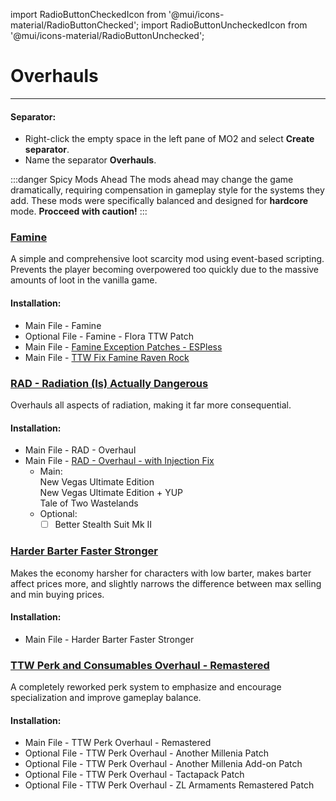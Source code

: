 ﻿import RadioButtonCheckedIcon from '@mui/icons-material/RadioButtonChecked';
import RadioButtonUncheckedIcon from '@mui/icons-material/RadioButtonUnchecked';

# Overhauls 

---

#### Separator:

- Right-click the empty space in the left pane of MO2 and select **Create separator**.
- Name the separator **Overhauls**.

:::danger Spicy Mods Ahead
The mods ahead may change the game dramatically, requiring compensation in gameplay style for the systems they add. These mods were specifically balanced and designed for **hardcore** mode. **Procceed with caution!**
:::

### [Famine](https://www.nexusmods.com/newvegas/mods/74985)

A simple and comprehensive loot scarcity mod using event-based scripting. Prevents the player becoming overpowered too quickly due to the massive amounts of loot in the vanilla game.

#### Installation:

- Main File - Famine
- Optional File - Famine - Flora TTW Patch
- Main File - [Famine Exception Patches - ESPless](https://www.nexusmods.com/newvegas/mods/87249)
- Main File - [TTW Fix Famine Raven Rock](https://www.nexusmods.com/newvegas/mods/81011)

### [RAD - Radiation (Is) Actually Dangerous](https://www.nexusmods.com/newvegas/mods/71541)

Overhauls all aspects of radiation, making it far more consequential.

#### Installation:

- Main File - RAD - Overhaul
- Main File - [RAD - Overhaul - with Injection Fix](https://www.nexusmods.com/newvegas/mods/78077)
  - Main:<br/>
    <RadioButtonUncheckedIcon fontSize="small" /> New Vegas Ultimate Edition<br/>
    <RadioButtonUncheckedIcon fontSize="small" /> New Vegas Ultimate Edition + YUP<br/>
    <RadioButtonCheckedIcon fontSize="small" /> Tale of Two Wastelands<br/>
  - Optional:
    - [ ] Better Stealth Suit Mk II

### [Harder Barter Faster Stronger](https://www.nexusmods.com/newvegas/mods/80360)

Makes the economy harsher for characters with low barter, makes barter affect prices more, and slightly narrows the difference between max selling and min buying prices.

#### Installation:

- Main File - Harder Barter Faster Stronger

### [TTW Perk and Consumables Overhaul - Remastered](https://www.nexusmods.com/newvegas/mods/87571)

A completely reworked perk system to emphasize and encourage specialization and improve gameplay balance.

#### Installation:

- Main File - TTW Perk Overhaul - Remastered
- Optional File - TTW Perk Overhaul - Another Millenia Patch
- Optional File - TTW Perk Overhaul - Another Millenia Add-on Patch
- Optional File - TTW Perk Overhaul - Tactapack Patch
- Optional File - TTW Perk Overhaul - ZL Armaments Remastered Patch
